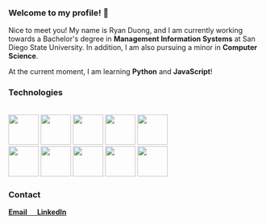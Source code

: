 ### Welcome to my profile! 👋

Nice to meet you! My name is Ryan Duong, and I am currently working towards a Bachelor's degree in **Management Information Systems** at San Diego State University. In addition, I am also pursuing a minor in **Computer Science**.

At the current moment, I am learning **Python** and **JavaScript**! 





### Technologies



<p align="left">
  <br>
  <img src="https://user-images.githubusercontent.com/109021644/226516732-9255ca2a-31c5-4a3a-ab12-d6f49407d5a3.svg" width="60">
  <img src="https://user-images.githubusercontent.com/109021644/226517154-567fa87b-9076-4886-ab23-e169ac407244.svg" width="60">
  <img src="https://user-images.githubusercontent.com/109021644/226517210-d437fbbb-a9c4-4470-b890-89e28eb0d376.svg" width="60">
  <img src="https://user-images.githubusercontent.com/109021644/226517392-d987202a-0078-4040-9d80-90daf453039c.svg" width="60">
  <img src="https://user-images.githubusercontent.com/109021644/226517473-d83249a0-20b7-42a3-903a-64ac43a3600a.svg" width="60">
  <br>
  <img src="https://user-images.githubusercontent.com/109021644/226517277-15845455-8f44-41b9-bae4-c1e4237cc946.svg" width="60">
  <img src="https://user-images.githubusercontent.com/109021644/226517339-7545bdb3-3668-463b-b25f-fc93e7665fdd.svg" width="60">
  <img src="https://user-images.githubusercontent.com/109021644/226517517-1dea6463-87cf-411d-8588-4fa01991d60b.svg" width="60">
  <img src="https://user-images.githubusercontent.com/109021644/226517533-87a61a25-5cc8-4579-b326-7c962f09c339.svg" width="60">
  <img src="https://user-images.githubusercontent.com/109021644/226523142-0bd7fb73-c8b9-4bce-8a2b-d21ed83c120d.svg" width="60">
</p>

### Contact

<b>
  <a style="font-weight: bold" href="mailto:ryannduong@gmail.com"> Email‎ ‎ ‎ ‎ ‎ ‎ </a>
  <a style="font-weight: bold" href="https://www.linkedin.com/in/ryanhduong/"> LinkedIn </a>
</b>



